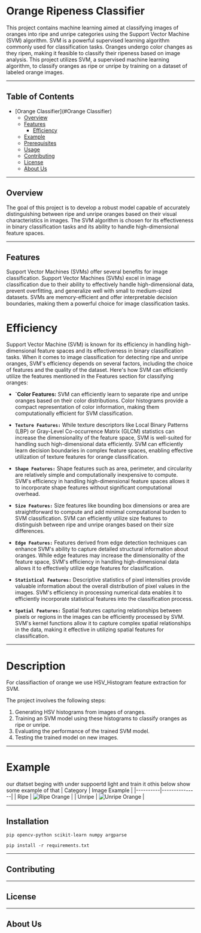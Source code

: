 
# Orange Ripeness Classifier

This project contains machine learning aimed at classifying images of oranges into ripe and unripe categories using the Support Vector Machine (SVM) algorithm. SVM is a powerful supervised learning algorithm commonly used for classification tasks.
Oranges undergo color changes as they ripen, making it feasible to classify their ripeness based on image analysis. This project utilizes SVM, a supervised machine learning algorithm, to classify oranges as ripe or unripe by training on a dataset of labeled orange images.


*************

## Table of Contents

- [Orange Classifier](#Orange Classifier)
  - [Overview](#Overview)
  - [Features](#features)
    - [Efficiency](#Efficiency)
  - [Example](#example)
  - [Prerequisites](#prerequisites)
  - [Usage](#usage)
  - [Contributing](#contributing)
  - [License](#license)
  - [About Us](#about-us)


***************
## Overview

The goal of this project is to develop a robust model capable of accurately distinguishing between ripe and unripe oranges based on their visual characteristics in images.
The SVM algorithm is chosen for its effectiveness in binary classification tasks and its ability to handle high-dimensional feature spaces.

**********
## Features

Support Vector Machines (SVMs) offer several benefits for image classification.
Support Vector Machines (SVMs) excel in image classification due to their ability to effectively handle high-dimensional data, prevent overfitting, and generalize well with small to medium-sized datasets.
SVMs are memory-efficient and offer interpretable decision boundaries, making them a powerful choice for image classification tasks.


# Efficiency
Support Vector Machine (SVM) is known for its efficiency in handling high-dimensional feature spaces and its effectiveness in binary classification tasks. When it comes to image classification for detecting ripe and unripe oranges, SVM's efficiency depends on several factors, including the choice of features and the quality of the dataset.
Here's how SVM can efficiently utilize the features mentioned in the Features section for classifying oranges:
- **`Color Features:** SVM can efficiently learn to separate ripe and unripe oranges based on their color distributions. Color histograms provide a compact representation of color information, making them computationally efficient for SVM classification.

- **`Texture Features:`** While texture descriptors like Local Binary Patterns (LBP) or Gray-Level Co-occurrence Matrix (GLCM) statistics can increase the dimensionality of the feature space, SVM is well-suited for handling such high-dimensional data efficiently. SVM can efficiently learn decision boundaries in complex feature spaces, enabling effective utilization of texture features for orange classification.

- **`Shape Features:`** Shape features such as area, perimeter, and circularity are relatively simple and computationally inexpensive to compute. SVM's efficiency in handling high-dimensional feature spaces allows it to incorporate shape features without significant computational overhead.

- **`Size Features:`** Size features like bounding box dimensions or area are straightforward to compute and add minimal computational burden to SVM classification. SVM can efficiently utilize size features to distinguish between ripe and unripe oranges based on their size differences.

- **`Edge Features:`** Features derived from edge detection techniques can enhance SVM's ability to capture detailed structural information about oranges. While edge features may increase the dimensionality of the feature space, SVM's efficiency in handling high-dimensional data allows it to effectively utilize edge features for classification.

- **`Statistical Features:`** Descriptive statistics of pixel intensities provide valuable information about the overall distribution of pixel values in the images. SVM's efficiency in processing numerical data enables it to efficiently incorporate statistical features into the classification process.

- **`Spatial Features:`** Spatial features capturing relationships between pixels or regions in the images can be efficiently processed by SVM. SVM's kernel functions allow it to capture complex spatial relationships in the data, making it effective in utilizing spatial features for classification.

******
# Description

For classifiaction of orange we use HSV_Histogram feature extraction for SVM.

The project involves the following steps:
1. Generating HSV histograms from images of oranges.
2. Training an SVM model using these histograms to classify oranges as ripe or unripe.
3. Evaluating the performance of the trained SVM model.
4. Testing the trained model on new images.

******
# Example
our dtatset beging with under suppoertd light and train it othis below show some example of that 
| Category | Image Example |
|----------|---------------|
| Ripe     | ![Ripe Orange]([example_images/ripe_example.jpg](https://github.com/neonicX-Tech/Recognet-Oranges-With-SVM/blob/main/image_result/1.jpg)) |
| Unripe   | ![Unripe Orange](example_images/unripe_example.jpg) |

**********
## Installation

``pip opencv-python scikit-learn numpy argparse``

``pip install -r requirements.txt``

**********
## Contributing


*******
## License

*******
## About Us
